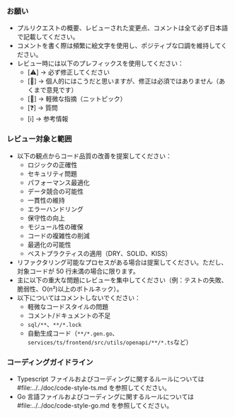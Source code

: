 ### お願い

- プルリクエストの概要、レビューされた変更点、コメントは全て必ず日本語で記載してください。
- コメントを書く際は頻繁に絵文字を使用し、ポジティブな口調を維持してください。
- レビュー時には以下のプレフィックスを使用してください：
  - [⚠️] → 必ず修正してください
  - [🙋] → 個人的にはこうだと思いますが、修正は必須ではありません（あくまで意見です）
  - [👀] → 軽微な指摘（ニットピック）
  - [❓] → 質問
  - [ℹ️] → 参考情報

### レビュー対象と範囲

- 以下の観点からコード品質の改善を提案してください：
  - ロジックの正確性
  - セキュリティ問題
  - パフォーマンス最適化
  - データ競合の可能性
  - 一貫性の維持
  - エラーハンドリング
  - 保守性の向上
  - モジュール性の確保
  - コードの複雑性の削減
  - 最適化の可能性
  - ベストプラクティスの適用（DRY、SOLID、KISS）
- リファクタリング可能なプロセスがある場合は提案してください。ただし、対象コードが 50 行未満の場合に限ります。
- 主に以下の重大な問題にレビューを集中してください（例：テストの失敗、脆弱性、O(n²)以上のボトルネック）。
- 以下についてはコメントしないでください：
  - 軽微なコードスタイルの問題
  - コメント/ドキュメントの不足
  - `sql/**`、`**/*.lock`
  - 自動生成コード（`**/*.gen.go`、`services/ts/frontend/src/utils/openapi/**/*.ts`など）

### コーディングガイドライン

- Typescript ファイルおよびコーディングに関するルールについては #file:../../doc/code-style-ts.md を参照してください。
- Go 言語ファイルおよびコーディングに関するルールについては #file:../../doc/code-style-go.md を参照してください。
